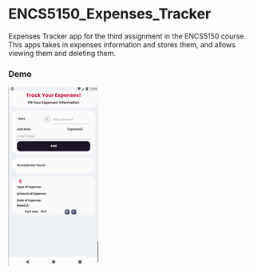 # ENCS5150_Expenses_Tracker

Expenses Tracker app for the third assignment in the ENCS5150 course. This apps takes in expenses information and stores them, and allows viewing them and deleting them.

### Demo

![Watch the demo](./demo.gif)
